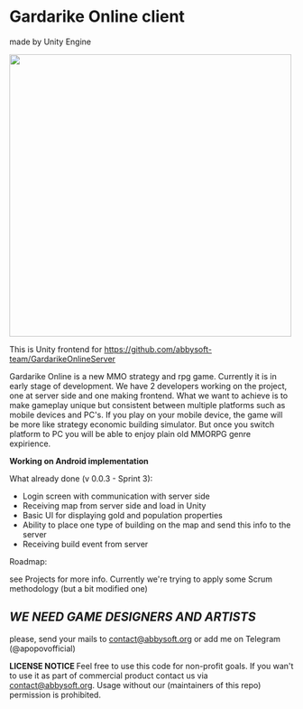 # Gardarike Online client
made by Unity Engine

<img height="500" src="https://sun9-4.userapi.com/LLqUVr0Zx4XgODjR0idWAxpQyBQZlRCUzz2ofw/qP7oa3AteVs.jpg"/>

This is Unity frontend for https://github.com/abbysoft-team/GardarikeOnlineServer

Gardarike Online is a new MMO strategy and rpg game. Currently it is in early stage of development. We have 2 developers working on the project, one at server side and one making frontend. What we want to achieve is to make gameplay unique but consistent between multiple platforms such as mobile devices and PC's. If you play on your mobile device, the game will be more like strategy economic building simulator. But once you switch platform to PC you will be able to enjoy plain old MMORPG genre expirience.

<b> Working on Android implementation </b>

What already done (v 0.0.3 - Sprint 3):

- Login screen with communication with server side
- Receiving map from server side and load in Unity
- Basic UI for displaying gold and population properties
- Ability to place one type of building on the map and send this info to the server
- Receiving build event from server

Roadmap:

see Projects for more info. Currently we're trying to apply some Scrum methodology (but a bit modified one)


<h2><i>WE NEED GAME DESIGNERS AND ARTISTS</i></h2>

please, send your mails to contact@abbysoft.org or add me on Telegram (@apopovofficial)

<b> LICENSE NOTICE </b>
Feel free to use this code for non-profit goals. If you wan't to use it as part of commercial product contact us via contact@abbysoft.org. Usage without our (maintainers of this repo) permission is prohibited.
